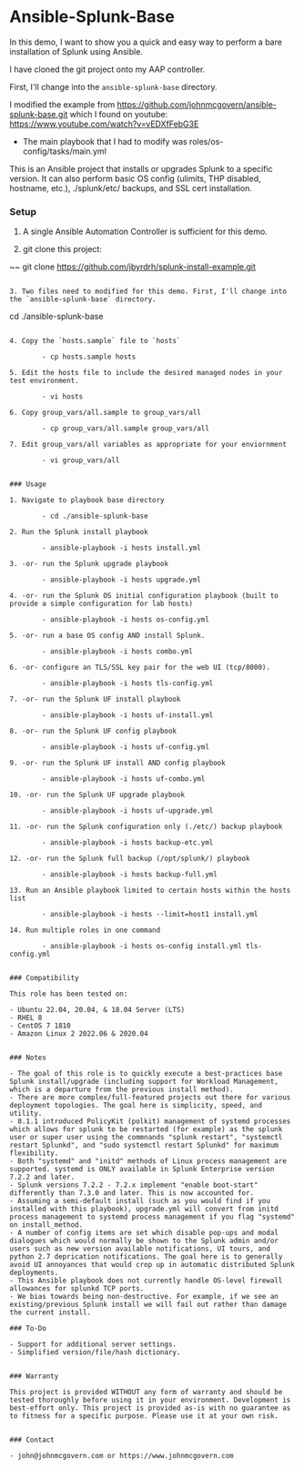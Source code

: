 # Ansible-Splunk-Base

In this demo, I want to show you a quick and easy way to perform a bare installation of Splunk using Ansible.

I have cloned the git project onto my AAP controller.

First, I'll change into the `ansible-splunk-base` directory.


I modified the example from https://github.com/johnmcgovern/ansible-splunk-base.git
which I found on youtube: https://www.youtube.com/watch?v=vEDXfFebG3E

- The main playbook that I had to modify was roles/os-config/tasks/main.yml

This is an Ansible project that installs or upgrades Splunk to a specific version. It can also perform basic OS config (ulimits, THP disabled, hostname, etc.), ./splunk/etc/ backups, and SSL cert installation.


### Setup

1. A single Ansible Automation Controller is sufficient for this demo.

2. git clone this project:

~~
git clone https://github.com/jbyrdrh/splunk-install-example.git
~~~
	
3. Two files need to modified for this demo. First, I'll change into the `ansible-splunk-base` directory.

~~~
cd ./ansible-splunk-base		
~~~

4. Copy the `hosts.sample` file to `hosts`

		- cp hosts.sample hosts

5. Edit the hosts file to include the desired managed nodes in your test environment.

		- vi hosts
	
6. Copy group_vars/all.sample to group_vars/all

		- cp group_vars/all.sample group_vars/all

7. Edit group_vars/all variables as appropriate for your enviornment

		- vi group_vars/all


### Usage
	
1. Navigate to playbook base directory

		- cd ./ansible-splunk-base
	
2. Run the Splunk install playbook

		- ansible-playbook -i hosts install.yml

3. -or- run the Splunk upgrade playbook

		- ansible-playbook -i hosts upgrade.yml

4. -or- run the Splunk OS initial configuration playbook (built to provide a simple configuration for lab hosts)

		- ansible-playbook -i hosts os-config.yml

5. -or- run a base OS config AND install Splunk.

		- ansible-playbook -i hosts combo.yml	

6. -or- configure an TLS/SSL key pair for the web UI (tcp/8000).

		- ansible-playbook -i hosts tls-config.yml						

7. -or- run the Splunk UF install playbook

		- ansible-playbook -i hosts uf-install.yml

8. -or- run the Splunk UF config playbook

		- ansible-playbook -i hosts uf-config.yml

9. -or- run the Splunk UF install AND config playbook

		- ansible-playbook -i hosts uf-combo.yml	

10. -or- run the Splunk UF upgrade playbook

		- ansible-playbook -i hosts uf-upgrade.yml					

11. -or- run the Splunk configuration only (./etc/) backup playbook

		- ansible-playbook -i hosts backup-etc.yml

12. -or- run the Splunk full backup (/opt/splunk/) playbook

		- ansible-playbook -i hosts backup-full.yml		

13. Run an Ansible playbook limited to certain hosts within the hosts list

		- ansible-playbook -i hosts --limit=host1 install.yml

14. Run multiple roles in one command

		- ansible-playbook -i hosts os-config install.yml tls-config.yml


### Compatibility

This role has been tested on:

- Ubuntu 22.04, 20.04, & 18.04 Server (LTS)
- RHEL 8
- CentOS 7 1810
- Amazon Linux 2 2022.06 & 2020.04


### Notes

- The goal of this role is to quickly execute a best-practices base Splunk install/upgrade (including support for Workload Management, which is a departure from the previous install method).
- There are more complex/full-featured projects out there for various deployment topologies. The goal here is simplicity, speed, and utility.
- 8.1.1 introduced PolicyKit (polkit) management of systemd processes which allows for splunk to be restarted (for example) as the splunk user or super user using the commnands "splunk restart", "systemctl restart Splunkd", and "sudo systemctl restart Splunkd" for maximum flexibility.
- Both "systemd" and "initd" methods of Linux process management are supported. systemd is ONLY available in Splunk Enterprise version 7.2.2 and later. 
- Splunk versions 7.2.2 - 7.2.x implement "enable boot-start" differently than 7.3.0 and later. This is now accounted for.
- Assuming a semi-default install (such as you would find if you installed with this playbook), upgrade.yml will convert from initd process management to systemd process management if you flag "systemd" on install_method.
- A number of config items are set which disable pop-ups and modal dialogues which would normally be shown to the Splunk admin and/or users such as new version available notifications, UI tours, and python 2.7 deprication notifications. The goal here is to generally avoid UI annoyances that would crop up in automatic distributed Splunk deployments.
- This Ansible playbook does not currently handle OS-level firewall allowances for splunkd TCP ports.
- We bias towards being non-destructive. For example, if we see an existing/previous Splunk install we will fail out rather than damage the current install. 

### To-Do

- Support for additional server settings.
- Simplified version/file/hash dictionary.


### Warranty

This project is provided WITHOUT any form of warranty and should be tested thoroughly before using it in your environment. Development is best-effort only. This project is provided as-is with no guarantee as to fitness for a specific purpose. Please use it at your own risk.


### Contact

- john@johnmcgovern.com or https://www.johnmcgovern.com
